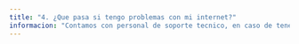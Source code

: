 ```yaml
---
title: "4. ¿Que pasa si tengo problemas con mi internet?"
informacion: "Contamos con personal de soporte tecnico, en caso de tener un problema reportar inmediatamente para que sea revisado y dependiendo el caso se resolvera de forma remota o con la visita de tecnicos"
---
```

